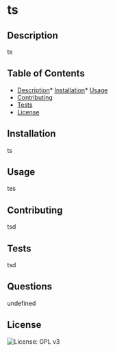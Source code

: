# ts

## Description

te

## Table of Contents

* [Description](#description)* [Installation](#installation)* [Usage](#usage)
* [Contributing](#contributing)
* [Tests](#tests)
* [License](#license)


## Installation

ts

## Usage

tes

## Contributing

tsd

## Tests

tsd

## Questions

undefined

## License

![License: GPL v3](https://img.shields.io/badge/License-GPLv3-blue.svg)

